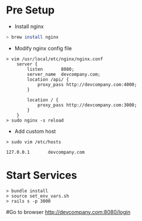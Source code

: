 # Pre Setup

* Install nginx
```bash
> brew install nginx
```

* Modify nginx config file
```
> vim /usr/local/etc/nginx/nginx.conf
    server {
        listen       8080;
        server_name  devcompany.com;
        location /api/ {
            proxy_pass http://devcompany.com:4000;
        }

        location / {
            proxy_pass http://devcompany.com:3000;
        }
    }
> sudo nginx -s reload
```

* Add custom host
```
> sudo vim /etc/hosts

127.0.0.1       devcompany.com
```

# Start Services

```
> bundle install
> source set_env_vars.sh
> rails s -p 3000
```

#Go to browser
http://devcompany.com:8080/login


